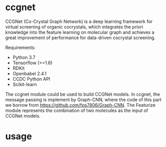 # ccgnet
CCGNet (Co-Crystal Graph Network) is a deep learning framework for virtual screening of organic cocrystals, which integrates the priori knowledge into the feature learning on molecular graph and achieves a great improvement of performance for data-driven cocrystal screening.

Requirements:
* Python 3.7
* Tensorflow (>=1.6)
* RDKit
* Openbabel 2.4.1
* CCDC Python API
* Scikit-learn

The ccgnet module could be used to build CCGNet models. In ccgnet, the message passing is implement by Graph-CNN, where the code of this part we borrow from https://github.com/fps7806/Graph-CNN. The Featurize module represents the combination of two molecules as the input of CCGNet models.

# usage

